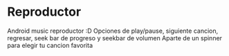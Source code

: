 # Reproductor
Android music reproductor :D
Opciones de play/pause, siguiente cancion, regresar, seek bar de progreso y seekbar de volumen
Aparte de un spinner para elegir tu cancion favorita
